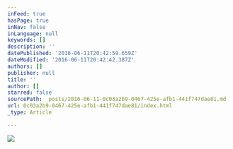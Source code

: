 ```yaml
---
inFeed: true
hasPage: true
inNav: false
inLanguage: null
keywords: []
description: ''
datePublished: '2016-06-11T20:42:59.659Z'
dateModified: '2016-06-11T20:42:42.387Z'
authors: []
publisher: null
title: ''
author: []
starred: false
sourcePath: _posts/2016-06-11-0c03a2b9-0467-425e-afb1-441f747dae81.md
url: 0c03a2b9-0467-425e-afb1-441f747dae81/index.html
_type: Article

---
```

![](https://the-grid-user-content.s3-us-west-2.amazonaws.com/40372429-e2b7-4598-baba-693ff8d3384f.jpg)